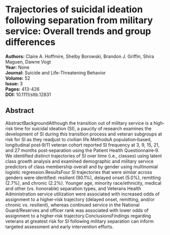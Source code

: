 # Trajectories of suicidal ideation following separation from military service: Overall trends and group differences

**Authors:** Claire A. Hoffmire, Shelby Borowski, Brandon J. Griffin, Shira Maguen, Dawne Vogt  
**Year:** None  
**Journal:** Suicide and Life-Threatening Behavior  
**Volume:** 52  
**Issue:** 3  
**Pages:** 413-426  
**DOI:** 10.1111/sltb.12831  

## Abstract
AbstractBackgroundAlthough the transition out of military service is a high‐risk time for suicidal ideation (SI), a paucity of research examines the development of SI during this transition process and veteran subgroups at risk for SI as they readjust to civilian life.MethodsA population‐based, longitudinal post‐9/11 veteran cohort reported SI frequency at 3, 9, 15, 21, and 27 months post‐separation using the Patient Health Questionnaire‐9. We identified distinct trajectories of SI over time (i.e., classes) using latent class growth analysis and examined demographic and military service predictors of class membership overall and by gender using multinomial logistic regression.ResultsFour SI trajectories that were similar across genders were identified: resilient (90.1%), delayed onset (5.0%), remitting (2.7%), and chronic (2.2%). Younger age, minority race/ethnicity, medical and other (vs. honorable) separation types, and Veterans Health Administration service utilization were associated with increased odds of assignment to a higher‐risk trajectory (delayed onset, remitting, and/or chronic vs. resilient), whereas continued service in the National Guard/Reserves and officer rank was associated with lower odds of assignment to a higher‐risk trajectory.ConclusionsFindings regarding veterans at greatest risk for SI following military separation can inform targeted assessment and early intervention efforts.

